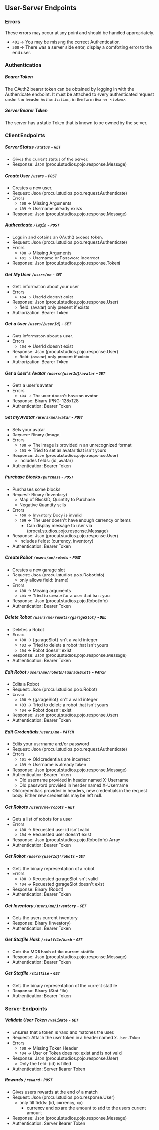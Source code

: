 ## User-Server Endpoints

### Errors
These errors may occur at any point and should be handled appropriately.
- `401` -> You may be missing the correct Authentication.
- `500` -> There was a server side error, display a comforting error to the end user.

### Authentication
##### Bearer Token
The OAuth2 bearer token can be obtained by logging in with the Authenticate endpoint. It must be attached to every
authenticated request under the header `Authorization`, in the form `Bearer <token>`.

##### Server Bearer Token
The server has a static Token that is known to be owned by the server.

### Client Endpoints

##### Server Status `/status` - `GET`
- Gives the current status of the server.
- Response: Json (procul.studios.pojo.response.Message)

##### Create User `/users` - `POST`
- Creates a new user.
- Request: Json (procul.studios.pojo.request.Authenticate)
- Errors
  - `400` -> Missing Arguments
  - `409` -> Username already exists
- Response: Json (procul.studios.pojo.response.Message)

##### Authenticate `/login` - `POST`
- Logs in and obtains an OAuth2 access token.
- Request: Json (procul.studios.pojo.request.Authenticate)
- Errors
  - `400` -> Missing Arguments
  - `401` -> Username or Password incorrect
- Response: Json (procul.studios.pojo.response.Token)

##### Get My User `/users/me` - `GET`
- Gets information about your user.
- Errors
  - `404` -> UserId doesn't exist
- Response: Json (procul.studios.pojo.response.User)
  - field: (avatar) only present if exists
- Authorization: Bearer Token

##### Get a User `/users/{userId}` - `GET`
- Gets information about a user.
- Errors
  - `404` -> UserId doesn't exist
- Response: Json (procul.studios.pojo.response.User)
  - field: (avatar) only present if exists
- Authorization: Bearer Token

##### Get a User's Avatar `/users/{userId}/avatar` - `GET`
- Gets a user's avatar
- Errors
  - `404` -> The user doesn't have an avatar
- Response: Binary (PNG) 128x128
- Authentication: Bearer Token

##### Set my Avatar `/users/me/avatar` - `POST`
- Sets your avatar
- Request: Binary (Image)
- Errors
  - `400` -> The image is provided in an unrecognized format
  - `403` -> Tried to set an avatar that isn't yours
- Response: Json (procul.studios.pojo.response.User)
  - includes fields: (id, avatar)
- Authentication: Bearer Token

##### Purchase Blocks `/purchase` - `POST`
- Purchases some blocks
- Request: Binary (Inventory)
  - Map of BlockID, Quantity to Purchase
  - Negative Quantity sells
- Errors
  - `400` -> Inventory Body is invalid
  - `409` -> The user doesn't have enough currency or items
    - Can display message to user via (procul.studios.pojo.response.Message)
- Response: Json (procul.studios.pojo.response.User)
  - Includes fields: (currency, inventory)
- Authentication: Bearer Token

##### Create Robot `/users/me/robots` - `POST`
- Creates a new garage slot
- Request: Json (procul.studios.pojo.RobotInfo)
  - only allows field: (name)
- Errors
  - `400` -> Missing arguments
  - `403` -> Tried to create for a user that isn't you
- Response: Json (procul.studios.pojo.RobotInfo)
- Authentication: Bearer Token

##### Delete Robot `/users/me/robots/{garageSlot}` - `DEL`
- Deletes a Robot
- Errors
  - `400` -> {garageSlot} isn't a valid integer
  - `403` -> Tried to delete a robot that isn't yours
  - `404` -> Robot doesn't exist
- Response: Json (procul.studios.pojo.response.Message)
- Authentication: Bearer Token

##### Edit Robot `/users/me/robots/{garageSlot}` - `PATCH`
- Edits a Robot
- Request: Json (procul.studios.pojo.Robot)
- Errors
  - `400` -> {garageSlot} isn't a valid integer
  - `403` -> Tried to delete a robot that isn't yours
  - `404` -> Robot doesn't exist
- Response: Json (procul.studios.pojo.response.User)
- Authentication: Bearer Token

##### Edit Credentials `/users/me` - `PATCH`
- Edits your username and/or password
- Request: Json (procul.studios.pojo.request.Authenticate)
- Errors
  - `401` -> Old credentials are incorrect
  - `409` -> Username is already taken
- Response: Json (procul.studios.pojo.response.Message)
- Authentication: Bearer Token
  - Old username provided in header named X-Username
  - Old password provided in header named X-Username
- Old credentials provided in headers, new credentials in the request body. Either new credentials may be left null.

##### Get Robots `/users/me/robots` - `GET`
- Gets a list of robots for a user
- Errors
  - `400` -> Requested user id isn't valid
  - `404` -> Requested user doesn't exist
- Response: Json (procul.studios.pojo.RobotInfo) Array
- Authentication: Bearer Token

##### Get Robot `/users/{userId}/robots` - `GET`
- Gets the binary representation of a robot
- Errors
  - `400` -> Requested garageSlot isn't valid
  - `404` -> Requested garageSlot doesn't exist
- Response: Binary (Robot)
- Authentication: Bearer Token

##### Get Inventory `/users/me/inventory` - `GET`
- Gets the users current inventory
- Response: Binary (Inventory)
- Authentication: Bearer Token

##### Get Statfile Hash `/statfile/hash` - `GET`
- Gets the MD5 hash of the current statfile
- Response: Json (procul.studios.pojo.response.Message)
- Authentication: Bearer Token

##### Get Statfile `/statfile` - `GET`
- Gets the binary representation of the current statfile
- Response: Binary (Stat File)
- Authentication: Bearer Token

### Server Endpoints

##### Validate User Token `/validate` - `GET`
- Ensures that a token is valid and matches the user.
- Request: Attach the user token in a header named `X-User-Token`
- Errors
  - `400` -> Missing Token Header
  - `404` -> User or Token does not exist and is not valid
- Response: Json (procul.studios.pojo.response.User)
  - Only the field: (id) is filled
- Authentication: Server Bearer Token

##### Rewards `/reward` - `POST`
- Gives users rewards at the end of a match
- Request: Json (procul.studios.pojo.response.User)
  - only fill fields: (id, currency, xp)
    - currency and xp are the amount to add to the users current amount
- Response: Json (procul.studios.pojo.response.Message)
- Authentication: Server Bearer Token
